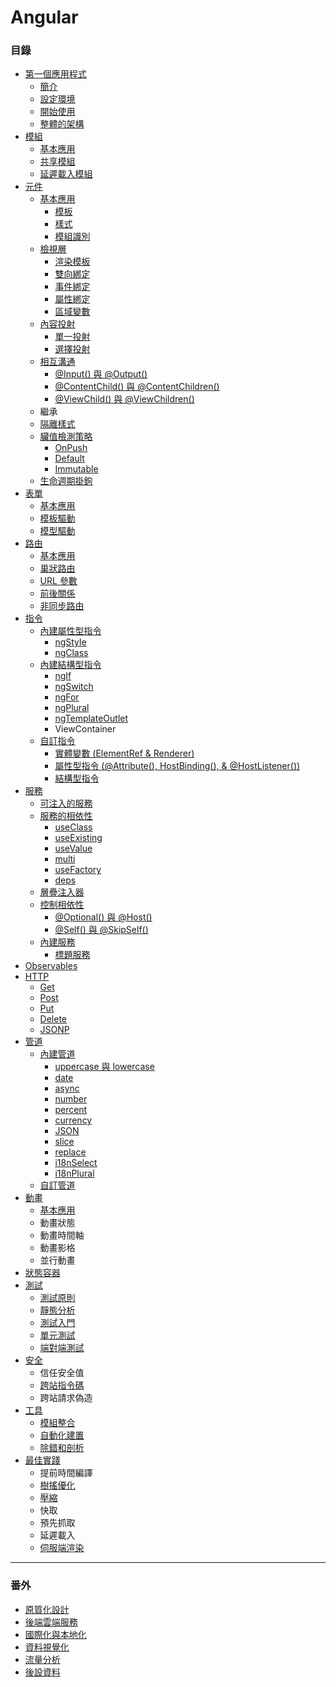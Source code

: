 # Angular

### 目錄
* [第一個應用程式](https://github.com/Shyam-Chen/Little-Books/blob/master/Angular/first-application.md)
  * [簡介](https://github.com/Shyam-Chen/Little-Books/blob/master/Angular/first-application.md#angular-簡介)
  * [設定環境](https://github.com/Shyam-Chen/Little-Books/blob/master/Angular/first-application.md#設定環境)
  * [開始使用](https://github.com/Shyam-Chen/Little-Books/blob/master/Angular/first-application.md#開始使用)
  * [整體的架構](https://github.com/Shyam-Chen/Little-Books/blob/master/Angular/first-application.md#整體的架構)
* [模組](https://github.com/Shyam-Chen/Little-Books/blob/master/Angular/modules.md)
  * [基本應用](https://github.com/Shyam-Chen/Little-Books/blob/master/Angular/modules.md#基本應用)
  * [共享模組](https://github.com/Shyam-Chen/Little-Books/blob/master/Angular/modules.md#共享模組)
  * [延遲載入模組](https://github.com/Shyam-Chen/Little-Books/blob/master/Angular/modules.md#共享模組)
* [元件](https://github.com/Shyam-Chen/Little-Books/blob/master/Angular/components.md)
  * [基本應用](https://github.com/Shyam-Chen/Little-Books/blob/master/Angular/components.md#基本應用)
    * [模板](https://github.com/Shyam-Chen/Little-Books/blob/master/Angular/components.md#使用模板)
    * [樣式](https://github.com/Shyam-Chen/Little-Books/blob/master/Angular/components.md#使用樣式)
    * [模組識別](https://github.com/Shyam-Chen/Little-Books/blob/master/Angular/components.md#模組識別)
  * [檢視層](https://github.com/Shyam-Chen/Little-Books/blob/master/Angular/components.md#檢視層)
    * [渲染模板](https://github.com/Shyam-Chen/Little-Books/blob/master/Angular/components.md#渲染模板)
    * [雙向綁定](https://github.com/Shyam-Chen/Little-Books/blob/master/Angular/components.md#雙向綁定)
    * [事件綁定](https://github.com/Shyam-Chen/Little-Books/blob/master/Angular/components.md#事件綁定)
    * [屬性綁定](https://github.com/Shyam-Chen/Little-Books/blob/master/Angular/components.md#屬性綁定)
    * [區域變數](https://github.com/Shyam-Chen/Little-Books/blob/master/Angular/components.md#區域變數)
  * [內容投射](https://github.com/Shyam-Chen/Little-Books/blob/master/Angular/components.md#內容投射)
    * [單一投射](https://github.com/Shyam-Chen/Little-Books/blob/master/Angular/components.md#單一投射)
    * [選擇投射](https://github.com/Shyam-Chen/Little-Books/blob/master/Angular/components.md#選擇投射)
  * [相互溝通](https://github.com/Shyam-Chen/Little-Books/blob/master/Angular/components.md#相互溝通)
    * [@Input() 與 @Output()](https://github.com/Shyam-Chen/Little-Books/blob/master/Angular/components.md#input-與-output)
    * [@ContentChild() 與 @ContentChildren()](https://github.com/Shyam-Chen/Little-Books/blob/master/Angular/components.md#contentchild-與-contentchildren)
    * [@ViewChild() 與 @ViewChildren()](https://github.com/Shyam-Chen/Little-Books/blob/master/Angular/components.md#viewchild-與-viewchildren)
  * 繼承
  * [隔離樣式](https://github.com/Shyam-Chen/Little-Books/blob/master/Angular/components.md#隔離樣式)
  * [臟值檢測策略](https://github.com/Shyam-Chen/Little-Books/blob/master/Angular/components.md#臟值檢測策略)
    * [OnPush](https://github.com/Shyam-Chen/Little-Books/blob/master/Angular/components.md#onpush)
    * [Default](https://github.com/Shyam-Chen/Little-Books/blob/master/Angular/components.md#default)
    * [Immutable](https://github.com/Shyam-Chen/Little-Books/blob/master/Angular/components.md#immutable)
  * [生命週期掛鉤](https://github.com/Shyam-Chen/Little-Books/blob/master/Angular/components.md#生命週期掛鉤)
* [表單](https://github.com/Shyam-Chen/Little-Books/blob/master/Angular/forms.md)
  * [基本應用](https://github.com/Shyam-Chen/Little-Books/blob/master/Angular/forms.md#基本應用)
  * [模板驅動](https://github.com/Shyam-Chen/Little-Books/blob/master/Angular/forms.md#模板驅動)
  * [模型驅動](https://github.com/Shyam-Chen/Little-Books/blob/master/Angular/forms.md#模型驅動)
* [路由](https://github.com/Shyam-Chen/Little-Books/blob/master/Angular/routing.md)
  * [基本應用](https://github.com/Shyam-Chen/Little-Books/blob/master/Angular/routing.md#基本應用)
  * [巢狀路由](https://github.com/Shyam-Chen/Little-Books/blob/master/Angular/routing.md#巢狀路由)
  * [URL 參數](https://github.com/Shyam-Chen/Little-Books/blob/master/Angular/routing.md#url-參數)
  * [前後關係](https://github.com/Shyam-Chen/Little-Books/blob/master/Angular/routing.md#前後關係)
  * [非同步路由](https://github.com/Shyam-Chen/Little-Books/blob/master/Angular/routing.md#非同步路由)
* [指令](https://github.com/Shyam-Chen/Little-Books/blob/master/Angular/directives.md)
  * [內建屬性型指令](https://github.com/Shyam-Chen/Little-Books/blob/master/Angular/directives.md#內建屬性型指令)
    * [ngStyle](https://github.com/Shyam-Chen/Little-Books/blob/master/Angular/directives.md#ng-style)
    * [ngClass](https://github.com/Shyam-Chen/Little-Books/blob/master/Angular/directives.md#ng-class)
  * [內建結構型指令](https://github.com/Shyam-Chen/Little-Books/blob/master/Angular/directives.md#內建結構型指令)
    * [ngIf](https://github.com/Shyam-Chen/Little-Books/blob/master/Angular/directives.md#ng-if)
    * [ngSwitch](https://github.com/Shyam-Chen/Little-Books/blob/master/Angular/directives.md#ng-switch)
    * [ngFor](https://github.com/Shyam-Chen/Little-Books/blob/master/Angular/directives.md#ng-for)
    * [ngPlural](https://github.com/Shyam-Chen/Little-Books/blob/master/Angular/directives.md#ng-plural)
    * [ngTemplateOutlet](https://github.com/Shyam-Chen/Little-Books/blob/master/Angular/directives.md#ng-template-outlet)
    * ViewContainer
  * [自訂指令](https://github.com/Shyam-Chen/Little-Books/blob/master/Angular/directives.md#自訂指令)
    * [實體變數 (ElementRef & Renderer)](https://github.com/Shyam-Chen/Little-Books/blob/master/Angular/directives.md#實體變數)
    * [屬性型指令 (@Attribute(), HostBinding(), & @HostListener())](https://github.com/Shyam-Chen/Little-Books/blob/master/Angular/directives.md#屬性型指令)
    * [結構型指令](https://github.com/Shyam-Chen/Little-Books/blob/master/Angular/directives.md#結構型指令)
* [服務](https://github.com/Shyam-Chen/Little-Books/blob/master/Angular/services.md)
  * [可注入的服務](https://github.com/Shyam-Chen/Little-Books/blob/master/Angular/services.md#可注入的服務)
  * [服務的相依性](https://github.com/Shyam-Chen/Little-Books/blob/master/Angular/services.md#服務的相依性)
    * [useClass](https://github.com/Shyam-Chen/Little-Books/blob/master/Angular/services.md#useclass)
    * [useExisting](https://github.com/Shyam-Chen/Little-Books/blob/master/Angular/services.md#useexisting)
    * [useValue](https://github.com/Shyam-Chen/Little-Books/blob/master/Angular/services.md#usevalue)
    * [multi](https://github.com/Shyam-Chen/Little-Books/blob/master/Angular/services.md#multi)
    * [useFactory](https://github.com/Shyam-Chen/Little-Books/blob/master/Angular/services.md#usefactory)
    * [deps](https://github.com/Shyam-Chen/Little-Books/blob/master/Angular/services.md#deps)
  * [層疊注入器](https://github.com/Shyam-Chen/Little-Books/blob/master/Angular/services.md#層疊注入器)
  * [控制相依性](https://github.com/Shyam-Chen/Little-Books/blob/master/Angular/services.md#控制相依性)
    * [@Optional() 與 @Host()](https://github.com/Shyam-Chen/Little-Books/blob/master/Angular/services.md#optional-與-host)
    * [@Self() 與 @SkipSelf()](https://github.com/Shyam-Chen/Little-Books/blob/master/Angular/services.md#self-與-skipself)
  * [內建服務](https://github.com/Shyam-Chen/Little-Books/blob/master/Angular/services.md#內建服務)
    * [標題服務](https://github.com/Shyam-Chen/Little-Books/blob/master/Angular/services.md#標題服務)
* [Observables](https://github.com/Shyam-Chen/Little-Books/blob/master/Angular/observables.md)
* [HTTP](https://github.com/Shyam-Chen/Little-Books/blob/master/Angular/http.md)
  * [Get](https://github.com/Shyam-Chen/Little-Books/blob/master/Angular/http.md#get)
  * [Post](https://github.com/Shyam-Chen/Little-Books/blob/master/Angular/http.md#post)
  * [Put](https://github.com/Shyam-Chen/Little-Books/blob/master/Angular/http.md#put)
  * [Delete](https://github.com/Shyam-Chen/Little-Books/blob/master/Angular/http.md#delete)
  * [JSONP](https://github.com/Shyam-Chen/Little-Books/blob/master/Angular/http.md#jsonp)
* [管道](https://github.com/Shyam-Chen/Little-Books/blob/master/Angular/pipes.md)
  * [內建管道](https://github.com/Shyam-Chen/Little-Books/blob/master/Angular/pipes.md#內建管道)
    * [uppercase 與 lowercase](https://github.com/Shyam-Chen/Little-Books/blob/master/Angular/pipes.md#大小寫)
    * [date](https://github.com/Shyam-Chen/Little-Books/blob/master/Angular/pipes.md#日期)
    * [async](https://github.com/Shyam-Chen/Little-Books/blob/master/Angular/pipes.md#非同步)
    * [number](https://github.com/Shyam-Chen/Little-Books/blob/master/Angular/pipes.md#數值-十進制)
    * [percent](https://github.com/Shyam-Chen/Little-Books/blob/master/Angular/pipes.md#百分率)
    * [currency](https://github.com/Shyam-Chen/Little-Books/blob/master/Angular/pipes.md#貨幣)
    * [JSON](https://github.com/Shyam-Chen/Little-Books/blob/master/Angular/pipes.md#json)
    * [slice](https://github.com/Shyam-Chen/Little-Books/blob/master/Angular/pipes.md#裁切)
    * [replace](https://github.com/Shyam-Chen/Little-Books/blob/master/Angular/pipes.md#替換)
    * [i18nSelect](https://github.com/Shyam-Chen/Little-Books/blob/master/Angular/pipes.md#選擇)
    * [i18nPlural](https://github.com/Shyam-Chen/Little-Books/blob/master/Angular/pipes.md#複數)
  * [自訂管道](https://github.com/Shyam-Chen/Little-Books/blob/master/Angular/pipes.md#自訂管道)
* [動畫](https://github.com/Shyam-Chen/Little-Books/blob/master/Angular/animations.md)
  * [基本應用](https://github.com/Shyam-Chen/Little-Books/blob/master/Angular/animations.md#基本應用)
  * 動畫狀態
  * 動畫時間軸
  * 動畫影格
  * 並行動畫
* [狀態容器](https://github.com/Shyam-Chen/Little-Books/blob/master/Angular/state-container.md)
* [測試](https://github.com/Shyam-Chen/Little-Books/blob/master/Angular/testing.md)
  * [測試原則](https://github.com/Shyam-Chen/Little-Books/blob/master/Angular/testing.md#測試原則)
  * [靜態分析](https://github.com/Shyam-Chen/Little-Books/blob/master/Angular/testing.md#靜態分析)
  * [測試入門](https://github.com/Shyam-Chen/Little-Books/blob/master/Angular/testing.md#測試入門)
  * [單元測試](https://github.com/Shyam-Chen/Little-Books/blob/master/Angular/testing.md#單元測試)
  * [端對端測試](https://github.com/Shyam-Chen/Little-Books/blob/master/Angular/testing.md#端對端測試)
* [安全](https://github.com/Shyam-Chen/Little-Books/blob/master/Angular/security.md)
  * 信任安全值
  * [跨站指令碼](https://github.com/Shyam-Chen/Little-Books/blob/master/Angular/security.md#跨站指令碼)
  * 跨站請求偽造
* [工具](https://github.com/Shyam-Chen/Little-Books/blob/master/Angular/tools.md)
  * [模組整合](https://github.com/Shyam-Chen/Little-Books/blob/master/Angular/tools.md#模組整合)
  * [自動化建置](https://github.com/Shyam-Chen/Little-Books/blob/master/Angular/tools.md#自動化建置)
  * [除錯和剖析](https://github.com/Shyam-Chen/Little-Books/blob/master/Angular/tools.md#除錯和剖析)
* [最佳實踐](https://github.com/Shyam-Chen/Little-Books/blob/master/Angular/best-practices.md)
  * 提前時間編譯
  * [樹搖優化](https://github.com/Shyam-Chen/Little-Books/blob/master/Angular/best-practices.md#樹搖優化)
  * [壓縮](https://github.com/Shyam-Chen/Little-Books/blob/master/Angular/best-practices.md#壓縮)
  * 快取
  * 預先抓取
  * 延遲載入
  * [伺服端渲染](https://github.com/Shyam-Chen/Little-Books/blob/master/Angular/best-practices.md#伺服端渲染)

***

### 番外
* [原質化設計](https://github.com/Shyam-Chen/Little-Books/blob/master/Angular/material.md)
* [後端雲端服務](https://github.com/Shyam-Chen/Little-Books/blob/master/Angular/firebase.md)
* [國際化與本地化](https://github.com/Shyam-Chen/Little-Books/blob/master/Angular/globalization.md)
* [資料視覺化](https://github.com/Shyam-Chen/Little-Books/blob/master/Angular/data-visualization.md)
* [流量分析](https://github.com/Shyam-Chen/Little-Books/blob/master/Angular/analytics.md)
* [後設資料](https://github.com/Shyam-Chen/Little-Books/blob/master/Angular/metadata.md)
